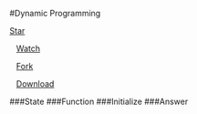 #Dynamic Programming

<!-- Place this tag where you want the button to render. -->
<div>
<a class="github-button" href="https://github.com/rwang23/LintCodeBook" data-style="mega" data-count-href="/rwang23/LintCodeBook/stargazers" data-count-api="/repos/rwang23/LintCodeBook#stargazers_count" data-count-aria-label="# stargazers on GitHub" aria-label="Star rwang23/LintCodeBook on GitHub">Star</a>

&nbsp;&nbsp;
<a class="github-button" href="https://github.com/rwang23/LintCodeBook" data-style="mega" data-count-href="/rwang23/LintCodeBook/watchers" data-count-api="/repos/rwang23/LintCodeBook#subscribers_count" data-count-aria-label="# watchers on GitHub" aria-label="Watch rwang23/LintCodeBook on GitHub">Watch</a>

&nbsp;&nbsp;
<a class="github-button" href="https://github.com/rwang23/LintCodeBook/fork" data-style="mega" data-count-href="/rwang23/LintCodeBook/network" data-count-api="/repos/rwang23/LintCodeBook#forks_count" data-count-aria-label="# forks on GitHub" aria-label="Fork rwang23/LintCodeBook on GitHub">Fork</a>

&nbsp;&nbsp;
<a class="github-button" href="https://github.com/rwang23/LintCodeBook/archive/master.zip" data-style="mega" aria-label="Download rwang23/LintCodeBook on GitHub">Download</a>
</div>

###State
###Function
###Initialize
###Answer



<!-- Place this tag right after the last button or just before your close body tag. -->
<script async defer id="github-bjs" src="https://buttons.github.io/buttons.js"></script>
